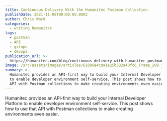 ```yaml
---
title: Continuous Delivery With the Humanitec Postman Collection
publishDate: 2021-11-08T00:00:00.000Z
author: Chris Ward
categories:
  - writing humanitec
tags:
  - postman
  - API
  - gitops
  - devops
publication_url: >-
  https://humanitec.com/blog/continuous-delivery-with-humanitec-postman-collection
image: /src/assets/images/articles/61896e4ca91e25b382a40fc6_Frame_209.jpg
summary: >-
  Humanitec provides an API-first way to build your Internal Developer Platform
  to enable developer environment self-service. This post shows how to use that
  API with Postman collections to make creating environments even easier.
---
```


Humanitec provides an API-first way to build your Internal Developer Platform to enable developer environment self-service. This post shows how to use that API with Postman collections to make creating environments even easier.
